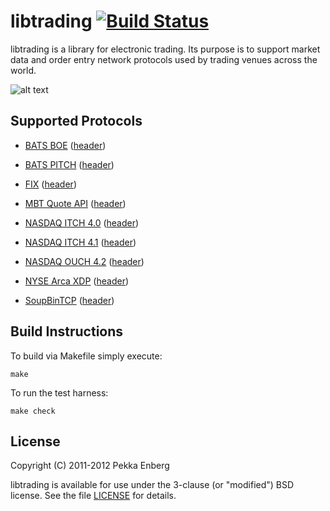 # libtrading [![Build Status](https://secure.travis-ci.org/penberg/libtrading.png)](http://travis-ci.org/penberg/libtrading)

libtrading is a library for electronic trading. Its purpose is to support
market data and order entry network protocols used by trading venues across the
world.

![alt text](https://github.com/penberg/libtrading/raw/master/htdocs/ticker-tape.jpg "Ticker Tape")

## Supported Protocols

 * [BATS BOE](http://www.batstrading.co.uk/resources/participant_resources/BATS_Europe_Binary_Order_Entry_Specification.pdf) ([header](https://github.com/penberg/libtrading/blob/master/include/trading/boe_message.h))

 * [BATS PITCH](http://www.batstrading.com/resources/membership/BATS_PITCH_Specification.pdf) ([header](https://github.com/penberg/libtrading/blob/master/include/trading/pitch_message.h))

 * [FIX](http://fixprotocol.org/specifications/) ([header](https://github.com/penberg/libtrading/blob/master/include/trading/fix_message.h))

 * [MBT Quote API](http://www.mbtrading.com/developersMain.aspx?page=api) ([header](https://github.com/penberg/libtrading/blob/master/include/trading/mbt_quote_message.h))

 * [NASDAQ ITCH 4.0](http://www.nasdaqtrader.com/content/technicalsupport/specifications/dataproducts/tvitch-v4.pdf) ([header](https://github.com/penberg/libtrading/blob/master/include/trading/itch40_message.h))

 * [NASDAQ ITCH 4.1](http://nasdaqtrader.com/content/technicalsupport/specifications/dataproducts/NQTV-ITCH-V4_1.pdf) ([header](https://github.com/penberg/libtrading/blob/master/include/trading/itch41_message.h))

 * [NASDAQ OUCH 4.2](http://www.nasdaqtrader.com/content/technicalsupport/specifications/TradingProducts/OUCH4.2.pdf) ([header](https://github.com/penberg/libtrading/blob/master/include/trading/ouch42_message.h))

 * [NYSE Arca XDP](http://www.nyxdata.com/nysedata/Default.aspx?tabid=1084) ([header](https://github.com/penberg/libtrading/blob/master/include/trading/xdp_message.h))

 * [SoupBinTCP](http://www.nasdaqtrader.com/content/technicalsupport/specifications/dataproducts/soupbintcp.pdf) ([header](https://github.com/penberg/libtrading/blob/master/include/trading/soupbin3_session.h))

## Build Instructions

To build via Makefile simply execute:

    make

To run the test harness:

    make check

## License

Copyright (C) 2011-2012 Pekka Enberg

libtrading is available for use under the 3-clause (or "modified") BSD license.
See the file [LICENSE](https://github.com/penberg/libtrading/blob/master/LICENSE)
for details.
